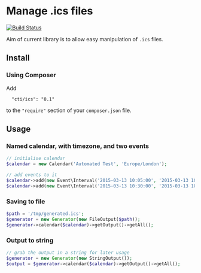 # Manage .ics files

[![Build Status](https://travis-ci.org/lolaent/ics.svg?branch=master)](https://travis-ci.org/lolaent/ics)

Aim of current library is to allow easy manipulation of `.ics` files.

## Install

### Using Composer
Add
```
  "cti/ics": "0.1"
```
to the `"require"` section of your `composer.json` file.

## Usage

### Named calendar, with timezone, and two events

```php
// initialise calendar
$calendar = new Calendar('Automated Test', 'Europe/London');

// add events to it
$calendar->add(new Event\Interval('2015-03-13 10:05:00', '2015-03-13 10:19:59', 'Daily scrum'));
$calendar->add(new Event\Interval('2015-03-13 10:30:00', '2015-03-13 10:49:59', 'Weekly project review'));
```

### Saving to file
```php
$path = '/tmp/generated.ics';
$generator = new Generator(new FileOutput($path));
$generator->calendar($calendar)->getOutput()->getAll();
```

### Output to string
```php
// grab the output in a string for later usage
$generator = new Generator(new StringOutput());
$output = $generator->calendar($calendar)->getOutput()->getAll();
```
